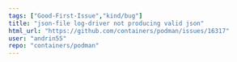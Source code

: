 ```yaml
---
tags: ["Good-First-Issue","kind/bug"]
title: "json-file log-driver not producing valid json"
html_url: "https://github.com/containers/podman/issues/16317"
user: "andrin55"
repo: "containers/podman"
---
```


